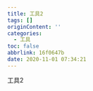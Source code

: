 ```yaml
---
title: 工具2
tags: []
originContent: ''
categories:
  - 工具
toc: false
abbrlink: 16f0647b
date: 2020-11-01 07:34:21
---
```


工具2